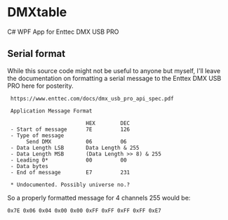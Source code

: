 # DMXtable
C# WPF App for Enttec DMX USB PRO

## Serial format
While this source code might not be useful to anyone but myself, I'll leave the documentation on formatting a serial message to the 
Enttex DMX USB PRO here for posterity.

```
 https://www.enttec.com/docs/dmx_usb_pro_api_spec.pdf
  
 Application Message Format
 
                         HEX        DEC
 - Start of message      7E         126
 - Type of message
      Send DMX           06         06
 - Data Length LSB       Data Length & 255
 - Data Length MSB       (Data Length >> 8) & 255
 - Leading 0*            00         00
 - Data bytes
 - End of message        E7         231
 
 * Undocumented. Possibly universe no.?
 ```
 
 So a properly formatted message for 4 channels 255 would be:
 ```
 0x7E 0x06 0x04 0x00 0x00 0xFF 0xFF 0xFF 0xFF 0xE7
 ```

